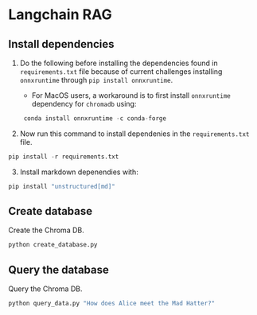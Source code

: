 # Langchain RAG 

## Install dependencies

1. Do the following before installing the dependencies found in `requirements.txt` file because of current challenges installing `onnxruntime` through `pip install onnxruntime`. 

    - For MacOS users, a workaround is to first install `onnxruntime` dependency for `chromadb` using:

    ```python
     conda install onnxruntime -c conda-forge
    ```

2. Now run this command to install dependenies in the `requirements.txt` file. 

```python
pip install -r requirements.txt
```

3. Install markdown depenendies with: 

```python
pip install "unstructured[md]"
```

## Create database

Create the Chroma DB.

```python
python create_database.py
```

## Query the database

Query the Chroma DB.

```python
python query_data.py "How does Alice meet the Mad Hatter?"
```

